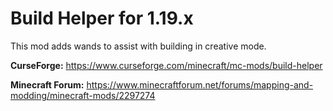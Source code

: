 Build Helper for 1.19.x
=============
This mod adds wands to assist with building in creative mode.

<b>CurseForge:</b> https://www.curseforge.com/minecraft/mc-mods/build-helper

<b>Minecraft Forum:</b> https://www.minecraftforum.net/forums/mapping-and-modding/minecraft-mods/2297274